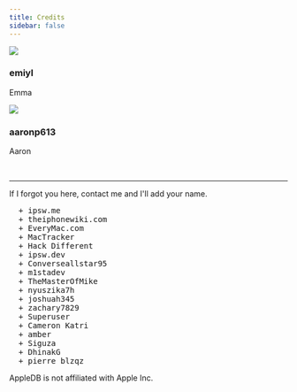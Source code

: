 ```yaml
---
title: Credits
sidebar: false
---
```


<div>
  <div class="credits">
    <div class="user">
      <img src="https://github.com/emiyl.png">
    </div>
    <div class="user">
      <h3>emiyl</h3>
      <p>Emma</p>
      <a class="social-icon" href="https://twitter.com/emiyl0" target="_blank">
        <i class="fab fa-twitter"></i>
      </a>
      <a class="social-icon" href="https://github.com/emiyl" target="_blank">
        <i class="fab fa-github"></i>
      </a>
    </div>
  </div>
</div>

<div>
  <div class="credits">
    <div class="user">
      <img src="https://github.com/aaronp613.png">
    </div>
    <div class="user">
      <h3>aaronp613</h3>
      <p>Aaron</p>
      <a class="social-icon" href="https://twitter.com/aaronp613" target="_blank">
        <i class="fab fa-twitter"></i>
      </a>
      <a class="social-icon" href="https://reddit.com/u/aaronp613" target="_blank">
        <i class="fab fa-reddit"></i>
      </a>
    </div>
  </div>
</div>

<br>

---

If I forgot you here, contact me and I'll add your name.

<pre>
  + ipsw.me
  + theiphonewiki.com
  + EveryMac.com
  + MacTracker
  + Hack Different
  + ipsw.dev
  + Converseallstar95
  + m1stadev
  + TheMasterOfMike
  + nyuszika7h
  + joshuah345
  + zachary7829
  + Superuser
  + Cameron Katri
  + amber
  + Siguza
  + DhinakG
  + pierre_blzqz
</pre>

AppleDB is not affiliated with Apple Inc.
